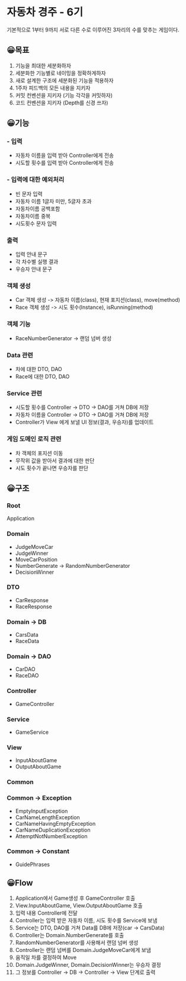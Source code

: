 # 자동차 경주 - 6기
기본적으로 1부터 9까지 서로 다른 수로 이루어진 3자리의 수를 맞추는 게임이다.
<br>
## 😀목표
1. 기능을 최대한 세분화하자
2. 세분화한 기능별로 네이밍을 정확하게하자
3. 새로 설계한 구조에 세분화된 기능을 적용하자 
4. 1주차 피드백의 모든 내용을 지키자
5. 커밋 컨벤션을 지키자 (기능 각각을 커밋하자)
6. 코드 컨벤션을 지키자 (Depth를 신경 쓰자)

## 😀기능
### - 입력
- 자동차 이름을 입력 받아 Controller에게 전송
- 시도할 횟수를 입력 받아 Controller에게 전송
### - 입력에 대한 예외처리
- 빈 문자 입력
- 자동차 이름 1글자 미만, 5글자 초과
- 자동차이름 공백포함
- 자동차이름 중복
- 시도횟수 문자 입력

### 출력
- 입력 안내 문구
- 각 차수별 실행 결과
- 우승자 안내 문구

### 객체 생성
- Car 객체 생성 -> 자동차 이름(class), 현재 포지션(class), move(method)
- Race 객체 생성 -> 시도 횟수(Instance), isRunning(method)

### 객체 기능
- RaceNumberGenerator -> 랜덤 넘버 생성

### Data 관련
- 차에 대한 DTO, DAO
- Race에 대한 DTO, DAO

### Service 관련
- 시도할 횟수를 Controller -> DTO -> DAO를 거쳐 DB에 저장
- 자동차 이름을 Controller -> DTO -> DAO를 거쳐 DB에 저장
- Controller가 View 에게 보낼 UI 정보(결과, 우승자)를 업데이트

### 게임 도메인 로직 관련
- 차 객체의 포지션 이동
- 무작위 값을 받아서 결과에 대한 판단
- 시도 횟수가 끝나면 우승자를 판단


## 😀구조
### Root
Application
### Domain
- JudgeMoveCar
- JudgeWinner
- MoveCarPosition
- NumberGenerate -> RandomNumberGenerator
- DecisionWinner
### DTO
- CarResponse
- RaceResponse
### Domain -> DB
- CarsData
- RaceData
### Domain -> DAO
- CarDAO
- RaceDAO
### Controller
- GameController
### Service
- GameService
### View
- InputAboutGame
- OutputAboutGame
### Common
### Common -> Exception
- EmptyInputException
- CarNameLengthException
- CarNameHavingEmptyException
- CarNameDuplicationException
- AttemptNotNumberException
### Common -> Constant
- GuidePhrases


## 😀Flow
1. Application에서 Game생성 후 GameController 호출
2. View.InputAboutGame, View.OutputAboutGame 호출
3. 입력 내용 Controller에 전달
4. Controller는 입력 받은 자동차 이름, 시도 횟수를 Service에 보냄
5. Service는 DTO, DAO를 거쳐 Data를 DB에 저장(car -> CarsData)
6. Controller는 Domain.NumberGenerate를 호출
7. RandomNumberGenerator를 사용해서 랜덤 넘버 생성
8. Controller는 랜덤 넘버를 Domain.JudgeMoveCar에게 보냄
9. 움직일 차를 결정하여 Move
10. Domain.JudgeWinner, Domain.DecisionWinner는 우승자 결정
11. 그 정보를 Controller -> DB -> Controller -> View 단계로 출력